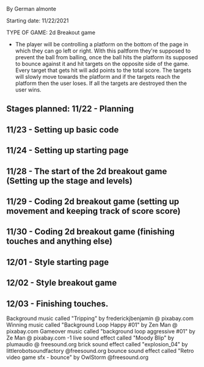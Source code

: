 ﻿By German almonte

Starting date: 11/22/2021

TYPE OF GAME: 2d Breakout game

- The player will be controlling a platform on the bottom of the page in which they can go left or right.
  With this paltform they're supposed to prevent the ball from balling, once the ball hits the platform its supposed to bounce against it and hit targets on the opposite side of
  the game. Every target that gets hit will add points to the total score. The targets will slowly move towards the platform and if the targets reach the platform then the user loses.
  If all the targets are destroyed then the user wins.

Stages planned:
11/22 - Planning
----------------
11/23 - Setting up basic code
-----------------------------
11/24 - Setting up starting page
--------------------------------
11/28 - The start of the 2d breakout game (Setting up the stage and levels)
---------------------------------------------------------------------------
11/29 - Coding 2d breakout game (setting up movement and keeping track of score score)
--------------------------------------------------------------------------------------
11/30 - Coding 2d breakout game (finishing touches and anything else)
---------------------------------------------------------------------
12/01 - Style starting page
---------------------------
12/02 - Style breakout game
---------------------------
12/03 - Finishing touches.
---------------------------


Background music called "Tripping" by frederickjbenjamin @ pixabay.com
Winning music called "Background Loop Happy #01" by Zen Man @ pixabay.com
Gameover music called "background loop aggressive #01" by Ze Man @ pixabay.com
-1 live sound effect called "Moody Blip" by plumaudio @ freesound.org
brick sound effect called "explosion_04" by littlerobotsoundfactory @freesound.org
bounce sound effect called "Retro video game sfx - bounce" by OwlStorm @freesound.org